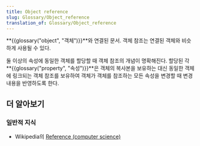```yaml
---
title: Object reference
slug: Glossary/Object_reference
translation_of: Glossary/Object_reference
---
```

**{{glossary("object", "객체")}}**와 연결된 문서. 객체 참조는 연결된 객체와 비슷하게 사용될 수 있다.

둘 이상의 속성에 동일한 객체를 할당할 때 객체 참조의 개념이 명확해진다. 할당된 각 **{{glossary("property", "속성")}}**은 객체의 복사본을 보유하는 대신 동일한 객체에 링크되는 객체 참조를 보유하여 객체가 객체를 참조하는 모든 속성을 변경할 때 변경 내용을 반영하도록 한다.

## 더 알아보기

### 일반적 지식

- Wikipedia의 [Reference (computer science)](<https://en.wikipedia.org/wiki/Reference_(computer_science)>)
